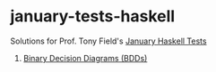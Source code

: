 # january-tests-haskell

Solutions for Prof. Tony Field's [January Haskell Tests](http://wp.doc.ic.ac.uk/ajf/haskell-tests/)

1. [Binary Decision Diagrams (BDDs)](src/BDD.hs)
